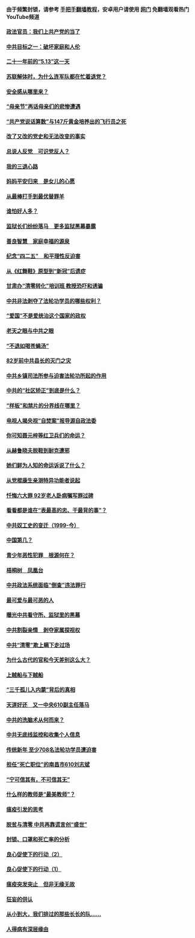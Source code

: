 #### 由于频繁封锁，请参考 [手把手翻墙教程](https://github.com/gfw-breaker/guides/wiki/)，安卓用户请使用 [网门](https://github.com/gfw-breaker/nogfw/blob/master/dl.md?t=05201001) 免翻墙观看热门YouTube频道 

#### [政法官员：我们上共产党的当了](../pages/19/425351.md?t=05201001) 

#### [中共目标之一：破坏家庭和人伦](../pages/19/424454.md?t=05201001) 

#### [二十一年前的“5.13”这一天](../pages/19/424814.md?t=05201001) 

#### [苏联解体时，为什么连军队都在忙着退党？](../pages/19/424335.md?t=05201001) 

#### [安全感从哪里来？](../pages/19/424336.md?t=05201001) 

#### [“母亲节”再话母亲们的悲惨遭遇](../pages/19/424234.md?t=05201001) 

#### [“共产党说话算数”与147斤黄金培养出的飞行员之死](../pages/19/424115.md?t=05201001) 

#### [改了又改的党史和无法改变的事实](../pages/19/424037.md?t=05201001) 

#### [总说人反党　可识党反人？](../pages/19/423820.md?t=05201001) 

#### [我的三退心路](../pages/19/423876.md?t=05201001) 

#### [妈妈平安归来　是女儿的心愿](../pages/19/423947.md?t=05201001) 

#### [从最棒打手到最优替罪羊](../pages/19/423819.md?t=05201001) 

#### [谁怕好人多？](../pages/19/423774.md?t=05201001) 

#### [监狱长们纷纷落马　更多监狱黑幕暴露](../pages/19/423787.md?t=05201001) 

#### [善良智慧　家庭幸福的源泉](../pages/19/423632.md?t=05201001) 

#### [纪念“四二五”　和平理性反迫害](../pages/19/423660.md?t=05201001) 

#### [从《红舞鞋》原型到“新冠”后遗症](../pages/19/423509.md?t=05201001) 

#### [甘肃办“清零转化”培训班 教授恐吓和诱骗](../pages/19/423498.md?t=05201001) 

#### [中共非法剥夺了法轮功学员的哪些权利？](../pages/19/423392.md?t=05201001) 

#### [“爱国”不是爱统治这个国家的政权](../pages/19/423029.md?t=05201001) 

#### [老天之眼与中共之眼](../pages/19/423378.md?t=05201001) 

#### [“不退如喝苍蝇汤”](../pages/19/423287.md?t=05201001) 

#### [82岁前中共县长的灭门之灾](../pages/19/423055.md?t=05201001) 

#### [中共乡镇司法所参与迫害法轮功所起的作用](../pages/19/423064.md?t=05201001) 

#### [中共的“社区矫正”到底是什么？](../pages/19/422870.md?t=05201001) 

#### [“样板”和禁片的分界线在哪里？](../pages/19/422704.md?t=05201001) 

#### [电视人揭央视“自焚案”报导源自政法委](../pages/19/422770.md?t=05201001) 

#### [你可知聂元梓等红卫兵们的命运？](../pages/19/422848.md?t=05201001) 

#### [从赫鲁晓夫脱鞋到耐克遭邪](../pages/19/422826.md?t=05201001) 

#### [她们鲜为人知的命运诉说了什么？](../pages/19/422754.md?t=05201001) 

#### [从党棍康生亲测特异功能者说起](../pages/19/422657.md?t=05201001) 

#### [忏悔六大罪 92岁老人卧病嘱写罪过碑](../pages/19/422750.md?t=05201001) 

#### [看看都是谁在“表最高的忠、干最背的事”？](../pages/19/422703.md?t=05201001) 

#### [中共奴工史的变迁（1999-今）](../pages/19/422656.md?t=05201001) 

#### [中国第几？](../pages/19/422496.md?t=05201001) 

#### [青少年恶性犯罪　根源何在？](../pages/19/422449.md?t=05201001) 

#### [梧桐树　凤凰台](../pages/19/422442.md?t=05201001) 

#### [中共政法系统面临“倒查”违法罪行](../pages/19/422497.md?t=05201001) 

#### [最可爱与最可恶的人](../pages/19/422448.md?t=05201001) 

#### [曝光中共看守所、监狱里的黑幕](../pages/19/422390.md?t=05201001) 

#### [中共割裂亲情　剥夺家属探视权](../pages/19/422364.md?t=05201001) 

#### [中共“清零”欺上瞒下走过场](../pages/19/422306.md?t=05201001) 

#### [为什么古代的官和今天差别这么大？](../pages/19/422228.md?t=05201001) 

#### [上贼船与下贼船](../pages/19/422276.md?t=05201001) 

#### [“三千孤儿入内蒙”背后的真相](../pages/19/422229.md?t=05201001) 

#### [天道好还　又一中央610副主任落马](../pages/19/422155.md?t=05201001) 

#### [中共的洗脑术从何而来？](../pages/19/422154.md?t=05201001) 

#### [中共无底线监控和收集个人信息](../pages/19/422039.md?t=05201001) 

#### [传统新年 至少708名法轮功学员遭迫害](../pages/19/421946.md?t=05201001) 

#### [担任“死亡职位”的南昌市610刘志斌](../pages/19/421957.md?t=05201001) 

#### [“宁可信其有，不可信其无”](../pages/19/421691.md?t=05201001) 

#### [什么样的教师是“最美教师”？](../pages/19/421755.md?t=05201001) 

#### [瘟疫引发的思考](../pages/19/421594.md?t=05201001) 

#### [脱贫与清零 中共再靠谎言创“盛世”](../pages/19/421590.md?t=05201001) 

#### [封锁、口罩和死亡率的分析](../pages/19/421495.md?t=05201001) 

#### [良心促使下的行动（2）](../pages/19/421361.md?t=05201001) 

#### [良心促使下的行动（1）](../pages/19/421302.md?t=05201001) 

#### [瘟疫突发突止　但非无缘无故](../pages/19/421281.md?t=05201001) 

#### [狂妄的供认](../pages/19/421199.md?t=05201001) 

#### [从小到大，我们排过的那些长长的队……](../pages/19/421243.md?t=05201001) 

#### [人得病有深层缘由](../pages/19/420864.md?t=05201001) 

